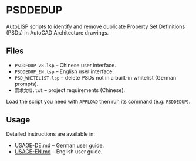 # PSDDEDUP

AutoLISP scripts to identify and remove duplicate Property Set Definitions (PSDs) in AutoCAD Architecture drawings.

## Files

- `PSDDEDUP v8.lsp` – Chinese user interface.
- `PSDDEDUP_EN.lsp` – English user interface.
- `PSD_WHITELIST.lsp` – delete PSDs not in a built-in whitelist (German prompts).
- `需求文档.txt` – project requirements (Chinese).

Load the script you need with `APPLOAD` then run its command (e.g. `PSDDEDUP`).

## Usage
Detailed instructions are available in:

- [USAGE-DE.md](USAGE-DE.md) – German user guide.
- [USAGE-EN.md](USAGE-EN.md) – English user guide.
